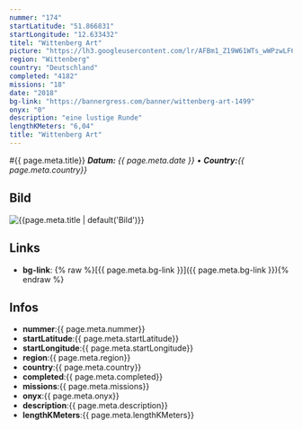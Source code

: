 ```yaml
---
nummer: "174"
startLatitude: "51.866831"
startLongitude: "12.633432"
titel: "Wittenberg Art"
picture: "https://lh3.googleusercontent.com/lr/AFBm1_Z19W61WTs_wWPzwLF66Ng3qkCfQX5JI7Uj6HEqqLwPaZk-CYwHWhdSjHrJo428Rbc1xXgNn_tVA44UmIc0OM4yOggclHFQg84Ut79li-wP3k80WhGpAlKkd73oZmfRoN5ta8d3wdec5IbS3jecI5qdsbs9p9CxZukNjT8-6ABI-MyZCYjWKzibWejvv7H5kEHX5gI1XiSYtAPsmxyX_QLMfzS5ZTNiswwHxVd_qDNWacqjOWNzwArNSmFAb6_5sEHK2_yXk5BUyc8Euqb_ewXOxVjudkHVMsVN1Sn54Apbhr49V4XDGhLAPHNCcor84f0PLtAA7xuh3dTj2Y78TliBngDaaDRKvoQn6z4HP0kMP349mZ4lndc9IQG56-02QO_9C6gFwTKGX9Op5QJpbK7bRo0bOZ3LapdabnEDA6upaSthoLV-Bkfh-rbVizF3Tjt-fA86OsMPqXo6AqHfatRLQywyu1kJR4qHtq6Icjqz3hox1ur6HMbdsJgX60n6IgPoelfkMt5kuqXRCDCRnkyIAAsH7A1fOw_ugy-4ItCappN4oTyM-MzP5DP3T-XcSUPnzTD3TCrWniD7RlxkGNSIzHE0_EfXU3Fd_2ZC9qQu2xpXcxFCQjeBxlivQ3TJbp3E57vOWQ7zH596dKgFWlkXpn-KvjZEMLyj8NeNcXy2-tR4e354OXkZEScc5l6mOdBE0_IGC38TPHi8qSQp85yKzJUpcT4DYczdo_bafYtgnvM1iHHUOH29aGLkffzEQawD3ClB_OCSQjhXsQuyYJBL10eoL1tXzGhd11LjWx8w1aqtljR3jQg6SQG5vo5tcFHlPOlrRWIXb6sFaZhzwt4bdVVHnck"
region: "Wittenberg"
country: "Deutschland"
completed: "4182"
missions: "18"
date: "2018"
bg-link: "https://bannergress.com/banner/wittenberg-art-1499"
onyx: "0"
description: "eine lustige Runde"
lengthKMeters: "6,04"
title: "Wittenberg Art"
---
```


#{{ page.meta.title}}
_**Datum:** {{ page.meta.date }} • **Country:**{{ page.meta.country}}_

## Bild
![{{page.meta.title | default('Bild')}}]({{page.meta.picture}})

## Links
- **bg-link**: {% raw %}[{{ page.meta.bg-link }}]({{ page.meta.bg-link }}){% endraw %}

## Infos
- **nummer**:{{ page.meta.nummer}}
- **startLatitude**:{{ page.meta.startLatitude}}
- **startLongitude**:{{ page.meta.startLongitude}}
- **region**:{{ page.meta.region}}
- **country**:{{ page.meta.country}}
- **completed**:{{ page.meta.completed}}
- **missions**:{{ page.meta.missions}}
- **onyx**:{{ page.meta.onyx}}
- **description**:{{ page.meta.description}}
- **lengthKMeters**:{{ page.meta.lengthKMeters}}


